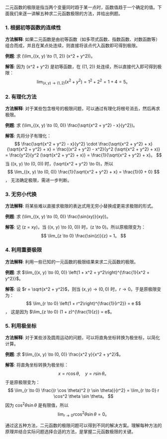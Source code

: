 二元函数的极限是指当两个变量同时趋于某一点时，函数值趋于一个确定的值。下面我们来逐一讲解五种求二元函数极限的方法，并给出例题。

### 1. 根据初等函数的连续性

**方法解释**:
如果二元函数是由初等函数（如多项式函数、指数函数、对数函数等）组合而成，并且在某点处连续，则直接将该点代入函数即可得到极限。

**例题**:
求 \(\lim_{(x, y) \to (1, 2)} (x^2 + y^2)\)。

**解答**:
因为 \(x^2 + y^2\) 是初等函数，在 \((1, 2)\) 处连续，所以直接代入即可得到极限：
$$ \lim_{(x, y) \to (1, 2)} (x^2 + y^2) = 1^2 + 2^2 = 1 + 4 = 5。 $$

### 2. 有理化方法

**方法解释**:
对于某些包含根号的极限问题，可以通过有理化将根号消去，然后再求极限。

**例题**:
求 \(\lim_{(x, y) \to (0, 0)} \frac{\sqrt{x^2 + y^2} - x}{y^2}\)。

**解答**:
先将分子有理化：
$$ \frac{\sqrt{x^2 + y^2} - x}{y^2} \cdot \frac{\sqrt{x^2 + y^2} + x}{\sqrt{x^2 + y^2} + x} = \frac{(x^2 + y^2) - x^2}{y^2 (\sqrt{x^2 + y^2} + x)} = \frac{y^2}{y^2 (\sqrt{x^2 + y^2} + x)} = \frac{1}{\sqrt{x^2 + y^2} + x}。 $$
当 \((x, y) \to (0, 0)\) 时，\(\sqrt{x^2 + y^2} \to 0\)，所以
$$ \lim_{(x, y) \to (0, 0)} \frac{1}{\sqrt{x^2 + y^2} + x} = \frac{1}{0 + 0} $$，
无法确定极限，需进一步判断。

### 3. 无穷小代换

**方法解释**:
将某些难以直接求极限的表达式用无穷小替换成更易求极限的形式。

**例题**:
求 \(\lim_{(x, y) \to (0, 0)} \frac{\sin(xy)}{xy}\)。

**解答**:
记 \(z = xy\)，当 \((x, y) \to (0, 0)\) 时，\(z \to 0\)。所以原极限变为：
$$ \lim_{z \to 0} \frac{\sin(z)}{z} = 1。 $$

### 4. 利用重要极限

**方法解释**:
利用一些已知的一元函数的极限结果来求二元函数的极限。

**例题**:
求 $\lim_{(x, y) \to (0, 0)} \left(1 + x^2 + y^2\right)^{\frac{1}{x^2 + y^2}}$。

**解答**:
设 $r = \sqrt{x^2 + y^2}$，则当 $(x, y) \to (0, 0)$ 时，$r \to 0$。于是原极限变为：
$$ \lim_{r \to 0} \left(1 + r^2\right)^{\frac{1}{r^2}} = e $$，
这是因为 $\lim_{z \to 0} (1 + z)^{\frac{1}{z}} = e$。

### 5. 利用极坐标

**方法解释**:
对于某些涉及圆周运动的问题，可以将直角坐标转换为极坐标，以简化计算。

**例题**:
求 $\lim_{(x, y) \to (0, 0)} \frac{x^2 y}{x^2 + y^2}$。

**解答**:
将直角坐标转换为极坐标：
$$ x = r \cos \theta, \quad y = r \sin \theta。 $$
于是原极限变为：
$$ \lim_{r \to 0} \frac{(r \cos \theta)^2 (r \sin \theta)}{r^2} = \lim_{r \to 0} r \cos^2 \theta \sin \theta。 $$
因为 $\cos^2 \theta \sin \theta$ 是有限值，所以
$$ \lim_{r \to 0} r \cos^2 \theta \sin \theta = 0。 $$

通过这五种方法，二元函数的极限问题可以得到不同的解决方案。理解每种方法的原理并结合实际问题选择合适的方法，是掌握二元函数极限的关键。